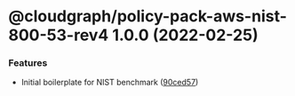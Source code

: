 # @cloudgraph/policy-pack-aws-nist-800-53-rev4 1.0.0 (2022-02-25)


### Features

* Initial boilerplate for NIST benchmark ([90ced57](https://gitlab.com/auto-cloud/cloudgraph/policy-packs/commit/90ced57ea8a0153cbee3e49d7be3d0b7c01a6d0d))
